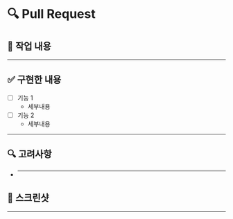 # 🔍 Pull Request

<!--
PR 작성 가이드
1. 제목은 'Type: 작업내용' 형식으로 작성해주세요. (예: feat: 주문 카드 컴포넌트 추가)
2. 각 섹션의 내용을 상세히 작성해주세요.
3. 스크린샷이나 영상이 필요한 경우 첨부해주세요.
-->

## 📌 작업 내용

<!--변경사항에 대한 전반적인 설명을 작성해주세요-->

---

## ✅ 구현한 내용

<!--구체적인 구현 사항을 체크리스트로 작성해주세요-->

- [ ] 기능 1
  - 세부내용
- [ ] 기능 2
  - 세부내용

---

## 🔍 고려사항

<!--구현 시 고려한 내용을 작성해주세요-->

- ***

## 📸 스크린샷

<!--UI 변경사항이 있는 경우 스크린샷을 첨부해주세요-->

---
